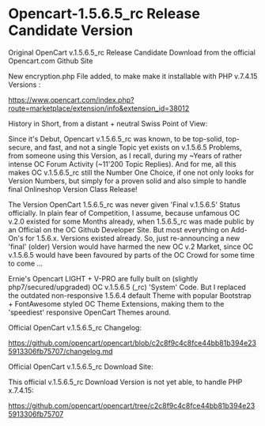 # Opencart-1.5.6.5_rc Release Candidate Version
Original OpenCart v.1.5.6.5_rc Release Candidate Download from the official Opencart.com Github Site

New encryption.php File added, to make make it installable with PHP v.7.4.15 Versions :

https://www.opencart.com/index.php?route=marketplace/extension/info&extension_id=38012

History in Short, from a distant + neutral Swiss Point of View:

Since it's Debut, Opencart v.1.5.6.5_rc was known, to be top-solid, top-secure, and fast, and not a single Topic yet exists on v.1.5.6.5 Problems, from someone using this Version, as I recall, during my ~Years of rather intense OC Forum Activity (~11'200 Topic Replies). And for me, all this makes OC v.1.5.6.5_rc still the Number One Choice, if one not only looks for Version Numbers, but simply for a proven solid and also simple to handle final Onlineshop Version Class Release!

The Version OpenCart 1.5.6.5_rc was never given 'Final v.1.5.6.5' Status officially. In plain fear of Competition, I assume, because unfamous OC v.2.0 existed for some Months already, when 1.5.6.5_rc was made public by an Official on the OC Github Developer Site. But most everything on Add-On's for 1.5.6.x. Versions existed already. So, just re-announcing a new 'final' (older) Version would have harmed the new OC v.2 Market, since OC v.1.5.6.5 would have been favoured by parts of the OC Crowd for some time to come ...

Ernie's Opencart LIGHT + V-PRO are fully built on (slightly php7/secured/upgraded) OC v.1.5.6.5 (_rc) 'System' Code. But I replaced the outdated non-responsive 1.5.6.4 default Theme with popular Bootstrap + FontAwesome styled OC Theme Extensions, making them to the 'speediest' responsive OpenCart Themes around.

Official OpenCart v.1.5.6.5_rc Changelog:

https://github.com/opencart/opencart/blob/c2c8f9c4c8fce44bb81b394e235913306fb75707/changelog.md

Official OpenCart v.1.5.6.5_rc Download Site:

This official v.1.5.6.5_rc Download Version is not yet able, to handle PHP x.7.4.15:

https://github.com/opencart/opencart/tree/c2c8f9c4c8fce44bb81b394e235913306fb75707

